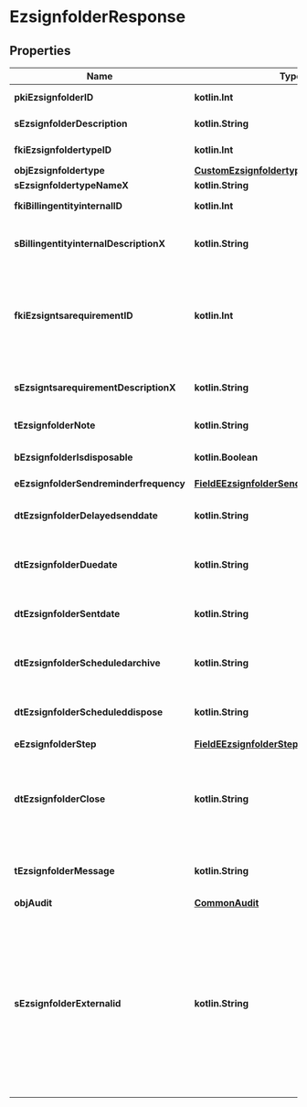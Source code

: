 
# EzsignfolderResponse

## Properties
Name | Type | Description | Notes
------------ | ------------- | ------------- | -------------
**pkiEzsignfolderID** | **kotlin.Int** | The unique ID of the Ezsignfolder | 
**sEzsignfolderDescription** | **kotlin.String** | The description of the Ezsignfolder | 
**fkiEzsignfoldertypeID** | **kotlin.Int** | The unique ID of the Ezsignfoldertype. |  [optional]
**objEzsignfoldertype** | [**CustomEzsignfoldertypeResponse**](CustomEzsignfoldertypeResponse.md) |  |  [optional]
**sEzsignfoldertypeNameX** | **kotlin.String** |  |  [optional]
**fkiBillingentityinternalID** | **kotlin.Int** | The unique ID of the Billingentityinternal. |  [optional]
**sBillingentityinternalDescriptionX** | **kotlin.String** | The description of the Billingentityinternal in the language of the requester |  [optional]
**fkiEzsigntsarequirementID** | **kotlin.Int** | The unique ID of the Ezsigntsarequirement.  Determine if a Time Stamping Authority should add a timestamp on each of the signature. Valid values:  |Value|Description| |-|-| |1|No. TSA Timestamping will requested. This will make all signatures a lot faster since no round-trip to the TSA server will be required. Timestamping will be made using eZsign server&#39;s time.| |2|Best effort. Timestamping from a Time Stamping Authority will be requested but is not mandatory. In the very improbable case it cannot be completed, the timestamping will be made using eZsign server&#39;s time. **Additional fee applies**| |3|Mandatory. Timestamping from a Time Stamping Authority will be requested and is mandatory. In the very improbable case it cannot be completed, the signature will fail and the user will be asked to retry. **Additional fee applies**| |  [optional]
**sEzsigntsarequirementDescriptionX** | **kotlin.String** | The description of the Ezsigntsarequirement in the language of the requester |  [optional]
**tEzsignfolderNote** | **kotlin.String** | Note about the Ezsignfolder |  [optional]
**bEzsignfolderIsdisposable** | **kotlin.Boolean** | If the Ezsigndocument can be disposed |  [optional]
**eEzsignfolderSendreminderfrequency** | [**FieldEEzsignfolderSendreminderfrequency**](FieldEEzsignfolderSendreminderfrequency.md) |  |  [optional]
**dtEzsignfolderDelayedsenddate** | **kotlin.String** | The date and time at which the Ezsignfolder will be sent in the future. |  [optional]
**dtEzsignfolderDuedate** | **kotlin.String** | The maximum date and time at which the Ezsignfolder can be signed. |  [optional]
**dtEzsignfolderSentdate** | **kotlin.String** | The date and time at which the Ezsignfolder was sent the last time. |  [optional]
**dtEzsignfolderScheduledarchive** | **kotlin.String** | The scheduled date and time at which the Ezsignfolder should be archived. |  [optional]
**dtEzsignfolderScheduleddispose** | **kotlin.String** | The scheduled date at which the Ezsignfolder should be Disposed. |  [optional]
**eEzsignfolderStep** | [**FieldEEzsignfolderStep**](FieldEEzsignfolderStep.md) |  |  [optional]
**dtEzsignfolderClose** | **kotlin.String** | The date and time at which the Ezsignfolder was closed. Either by applying the last signature or by completing it prematurely. |  [optional]
**tEzsignfolderMessage** | **kotlin.String** | A custom text message that will be added to the email sent. |  [optional]
**objAudit** | [**CommonAudit**](CommonAudit.md) |  |  [optional]
**sEzsignfolderExternalid** | **kotlin.String** | This field can be used to store an External ID from the client&#39;s system.  Anything can be stored in this field, it will never be evaluated by the eZmax system and will be returned AS-IS.  To store multiple values, consider using a JSON formatted structure, a URL encoded string, a CSV or any other custom format.  |  [optional]



